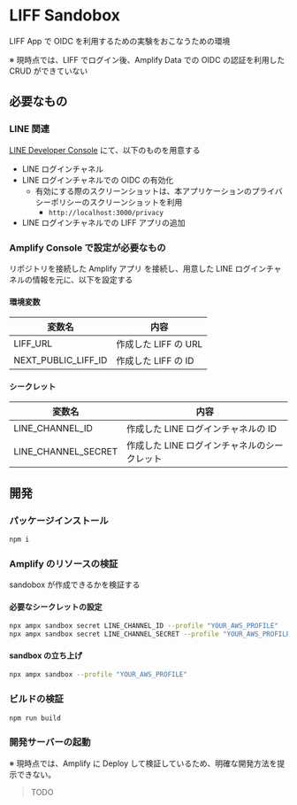 # LIFF Sandobox

LIFF App で OIDC を利用するための実験をおこなうための環境

※ 現時点では、LIFF でログイン後、Amplify Data での OIDC の認証を利用した CRUD ができていない

## 必要なもの

### LINE 関連

[LINE Developer Console](https://developers.line.biz/console/) にて、以下のものを用意する

- LINE ログインチャネル
- LINE ログインチャネルでの OIDC の有効化
  - 有効にする際のスクリーンショットは、本アプリケーションのプライバシーポリシーのスクリーンショットを利用
    - `http://localhost:3000/privacy`
- LINE ログインチャネルでの LIFF アプリの追加

### Amplify Console で設定が必要なもの

リポジトリを接続した Amplify アプリ を接続し、用意した LINE ログインチャネルの情報を元に、以下を設定する

#### 環境変数

| 変数名              | 内容                 |
| ------------------- | -------------------- |
| LIFF_URL            | 作成した LIFF の URL |
| NEXT_PUBLIC_LIFF_ID | 作成した LIFF の ID  |

#### シークレット

| 変数名              | 内容                                         |
| ------------------- | -------------------------------------------- |
| LINE_CHANNEL_ID     | 作成した LINE ログインチャネルの ID          |
| LINE_CHANNEL_SECRET | 作成した LINE ログインチャネルのシークレット |

## 開発

### パッケージインストール

```bash
npm i
```

### Amplify のリソースの検証

sandobox が作成できるかを検証する

#### 必要なシークレットの設定

```bash
npx ampx sandbox secret LINE_CHANNEL_ID --profile "YOUR_AWS_PROFILE"
npx ampx sandbox secret LINE_CHANNEL_SECRET --profile "YOUR_AWS_PROFILE"
```

#### sandbox の立ち上げ

```bash
npx ampx sandbox --profile "YOUR_AWS_PROFILE"
```

### ビルドの検証

```bash
npm run build
```

### 開発サーバーの起動

※ 現時点では、Amplify に Deploy して検証しているため、明確な開発方法を提示できない。

> TODO
